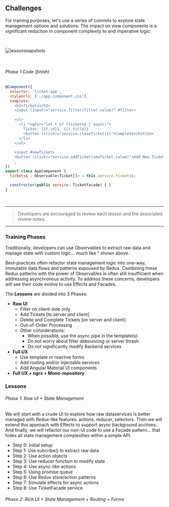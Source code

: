 ## Challenges

For training purposes, let's use a series of commits to explore state management options and solutions. The impact on view components is a significant reduction in component complexity to and imperative logic:

<br/>

![lessonsnapshots](https://user-images.githubusercontent.com/210413/33800516-9f9586c2-dd06-11e7-85fd-c4367cbf6cb0.jpg)

<br/>

###### Phase 1 Code (finish)

```js
@Component({
  selector: 'ticket-app',
  styleUrls: ['./app.component.css']
  template: `
    <h2>Tickets</h2>
    <input (input)="service.filter(filter.value)" #filter>
    
    <ul>
      <li *ngFor="let t of (tickets$ | async)">
        Ticket: {{t.id}}, {{t.title}}
        <button (click)="service.closeTicket(t)">Complete</button>
      </li>
    </ul>
  
    <input #newTicket>
    <button (click)="service.addTicket(newTicket.value)">Add New Ticket</button>
   `,
})
export class AppComponent {
  tickets$ : Observable<Ticket[]> = this.service.tickets$;
  
  constructor(public service: TicketFacade) { }
}
```

<br/>






- - -
> Developers are encouraged to review each lesson and the associated review notes.

- - -



### Training Phases

Traditionally, developers can use Observables to extract raw data and manage state with custom logic... much like ^ shown above.

Best-practices often refactor state management logic into one-way, immutable data flows and patterns espoused by Redux. Combining these Redux patterns with the power of Observables is often still insufficient when addressing asynchronous activity. To address these concerns, developers will see their code evolve to use Effects and Facades.

The **Lessons** are divided into 3 Phases:

*  **Raw UI** 
	*  Filter on client-side only
	*  Add Tickets [to server and client]
	*  Delete and Complete Tickets [on server and client]
	*  Out-of-Order Processing
	*  Other considerations:
		*  When possible, use the async pipe in the template(s)
		*  Do not worry about filter debouncing or server thrash
		*  Do not significantly modify Backend services
*  **Full UX**
	*  Use template or reactive forms
	*  Add routing and/or injectable services
	*  Add Angular Material UI components
*  **Full UX + ngrx + Mono-repository**

### Lessons

###### Phase 1: Raw UI + State Management

We will start with a crude UI to explore how raw dataservices is better managed with Redux-like features: actions, reducer, selectors. Then we will extend this approach with Effects to support async background acctions. And finally, we will refactor our non-UI code to use a Facade pattern... that hides all state management complexities within a simple API.

*  Step 0: Initial setup
*  Step 1: Use subcribe() to extract raw data
*  Step 2: Use action objects
*  Step 3: Use reducer function to modify state
*  Step 4: Use async-like actions
*  Step 5: Using promise queue
*  Step 6: Use Redux store/action patterns
*  Step 7: Simulate effects for async actions
*  Step 8: Use TicketFacade service

###### Phase 2: Rich UI + State Management + Routing + Forms





